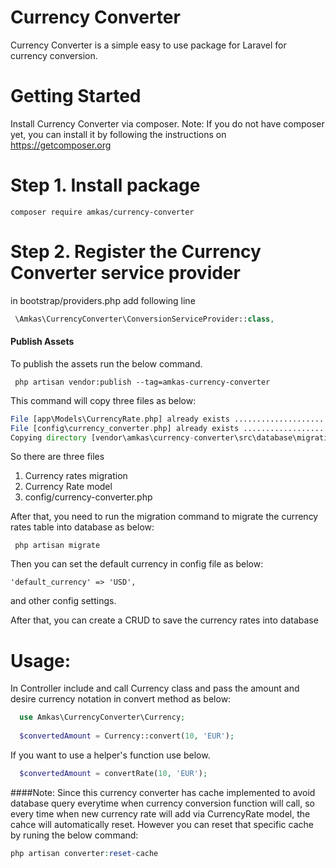 # Currency Converter

Currency Converter is a simple easy to use package for Laravel for currency conversion.

# Getting Started
  Install Currency Converter via composer.
Note: If you do not have composer yet, you can install it by following the instructions on https://getcomposer.org

# Step 1. Install package
  
    composer require amkas/currency-converter

# Step 2. Register the Currency Converter service provider
  in bootstrap/providers.php
  add following line
   ```php
    \Amkas\CurrencyConverter\ConversionServiceProvider::class,
   ```
#### Publish Assets
To publish the assets run the below command.
```
 php artisan vendor:publish --tag=amkas-currency-converter
```
This command will copy three files as below:

 ```php
File [app\Models\CurrencyRate.php] already exists ............................................................... SKIPPED
File [config\currency_converter.php] already exists ............................................................. SKIPPED
Copying directory [vendor\amkas\currency-converter\src\database\migrations] to [C:\laragon\www\converter\database\migrations]  DONE
  ```
So there are three files
1. Currency rates migration
2. Currency Rate model
3. config/currency-converter.php

After that, you need to run the migration command to migrate the currency rates table into database as below:

```
 php artisan migrate
```

Then you can set the default currency in config file as below:

```
'default_currency' => 'USD',
```

and other config settings.

After that, you can create a CRUD to save the currency rates into database

# Usage:
  In Controller include and call Currency class and pass the amount and desire currency notation in convert method as below:
  ```php
    use Amkas\CurrencyConverter\Currency;
    
    $convertedAmount = Currency::convert(10, 'EUR');
  ```
  If you want to use a helper's function use below.
  ```php
    $convertedAmount = convertRate(10, 'EUR');
  ```

####Note: Since this currency converter has cache implemented to avoid database query everytime when currency conversion function will call, so every time when new currency rate will add via CurrencyRate model, the cahce will automatically reset.
However you can reset that specific cache by runing the below command:

````php
php artisan converter:reset-cache
````
